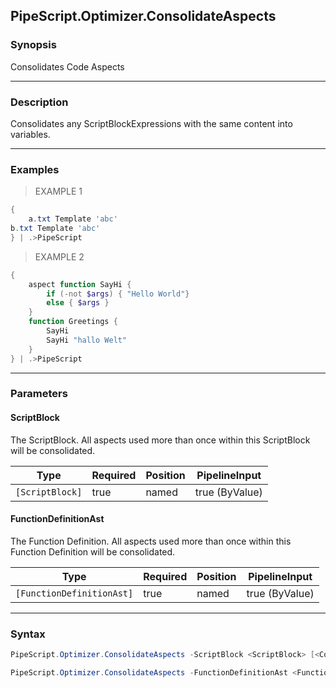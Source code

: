 PipeScript.Optimizer.ConsolidateAspects
---------------------------------------

### Synopsis
Consolidates Code Aspects

---

### Description

Consolidates any ScriptBlockExpressions with the same content into variables.

---

### Examples
> EXAMPLE 1

```PowerShell
{        
    a.txt Template 'abc'
b.txt Template 'abc'
} | .>PipeScript
```
> EXAMPLE 2

```PowerShell
{
    aspect function SayHi {
        if (-not $args) { "Hello World"}
        else { $args }
    }
    function Greetings {
        SayHi
        SayHi "hallo Welt"
    }
} | .>PipeScript
```

---

### Parameters
#### **ScriptBlock**
The ScriptBlock.  All aspects used more than once within this ScriptBlock will be consolidated.

|Type           |Required|Position|PipelineInput |
|---------------|--------|--------|--------------|
|`[ScriptBlock]`|true    |named   |true (ByValue)|

#### **FunctionDefinitionAst**
The Function Definition.  All aspects used more than once within this Function Definition will be consolidated.

|Type                     |Required|Position|PipelineInput |
|-------------------------|--------|--------|--------------|
|`[FunctionDefinitionAst]`|true    |named   |true (ByValue)|

---

### Syntax
```PowerShell
PipeScript.Optimizer.ConsolidateAspects -ScriptBlock <ScriptBlock> [<CommonParameters>]
```
```PowerShell
PipeScript.Optimizer.ConsolidateAspects -FunctionDefinitionAst <FunctionDefinitionAst> [<CommonParameters>]
```
